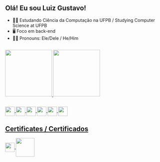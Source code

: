 ## Olá! Eu sou Luiz Gustavo!

- 👨‍💻 Estudando Ciência da Computação na UFPB / Studying Computer Science at UFPB
- 🖥️ Foco em back-end
- 👦🏽 Pronouns: Ele/Dele / He/Him

##

<div>
  <a href="https://www.linkedin.com/in/gustavo-paixao/">
  <img height="150em" src="https://github-readme-stats.vercel.app/api?username=gustavopaixa1&theme=radical&count_private=true" />
  <img height="150em" src="https://github-readme-stats.vercel.app/api/top-langs/?username=gustavopaixa1&layout=compact&theme=radical" />
</div>
  
  ##
<div style="display: inline_block">
  <img align="center" height="30" widith="40" src="https://img.shields.io/badge/Java-ED8B00?style=for-the-badge&logo=openjdk&logoColor=white" />
    <img align="center" height="30" widith="40" src="https://img.shields.io/badge/Python-3776AB?style=for-the-badge&logo=python&logoColor=white" />
    <img align="center" height="30" widith="40" src="https://img.shields.io/badge/C-00599C?style=for-the-badge&logo=c&logoColor=white" />
  <img align="center" height="30" widith="40" src="https://img.shields.io/badge/GIT-E44C30?style=for-the-badge&logo=git&logoColor=white" />
    <img align="center" height="30" widith="40" src="https://img.shields.io/badge/Visual_Studio-5C2D91?style=for-the-badge&logo=visual%20studio&logoColor=white" />
  <img align="center" height="30" widith="40" src="https://img.shields.io/badge/Trello-0052CC?style=for-the-badge&logo=trello&logoColor=white" />
</div>
  
  ## Certificates / Certificados
  <div style="display: inline_block"> 
  <img align="center" height="30" widith="40" src="https://hermes.digitalinnovation.one/assets/diome/logo-full.svg" />
      <img align="center" height="60" widith="80" src="https://www.ufpb.br/ufpb/image-base/brasaooficial.png/@@images/4ec62560-920c-40ad-98b9-77e662f6eb10.png" />
  </div>
